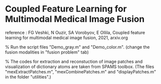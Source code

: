 # Coupled Feature Learning for Multimodal Medical Image Fusion

reference : FG Veshki, N Ouzir, SA Vorobyov, E Ollila, Coupled feature learning for multimodal medical image fusion, 2021, arxiv.org

%
Run the script files "Demo_gray.m" and "Demo_color.m".
(change the fusion modalities in "fusion problem" tab)


%
The codes for extraction and reconstuction of image patches and visualization of dictionary atoms are taken from SPAMS toolbox. 
(The files "mexExtractPatches.m", "mexCombinePatches.m" and "displayPatches.m" in the folder "utilities".)
